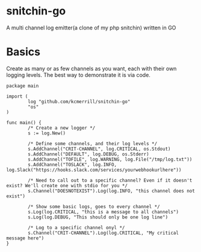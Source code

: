 # snitchin-go
A multi channel log emitter(a clone of my php snitchin) written in GO

# Basics
Create as many or as few channels as you want, each with their own logging levels. The best way to demonstrate it is via code.

```
package main

import (
        log "github.com/kcmerrill/snitchin-go"
        "os"
)

func main() {
        /* Create a new logger */
        s := log.New()

        /* Define some channels, and their log levels */
        s.AddChannel("CRIT-CHANNEL", log.CRITICAL, os.Stdout)
        s.AddChannel("DEFAULT", log.DEBUG, os.Stderr)
        s.AddChannel("TOFILE", log.WARNING, log.File("/tmp/log.txt"))
        s.AddChannel("TOSLACK", log.INFO, log.Slack("https://hooks.slack.com/services/yourwebhookurlhere"))

        /* Need to call out to a specific channel? Even if it doesn't exist? We'll create one with stdio for you */
        s.Channel("DOESNOTEXIST").Log(log.INFO, "this channel does not exist")

        /* Show some basic logs, goes to every channel */
        s.Log(log.CRITICAL, "this is a message to all channels")
        s.Log(log.DEBUG, "This should only be one log line")
        
        /* Log to a specific channel onyl */
        s.Channel("CRIT-CHANNEL").Log(log.CRITICAL, "My critical message here")
}

```

